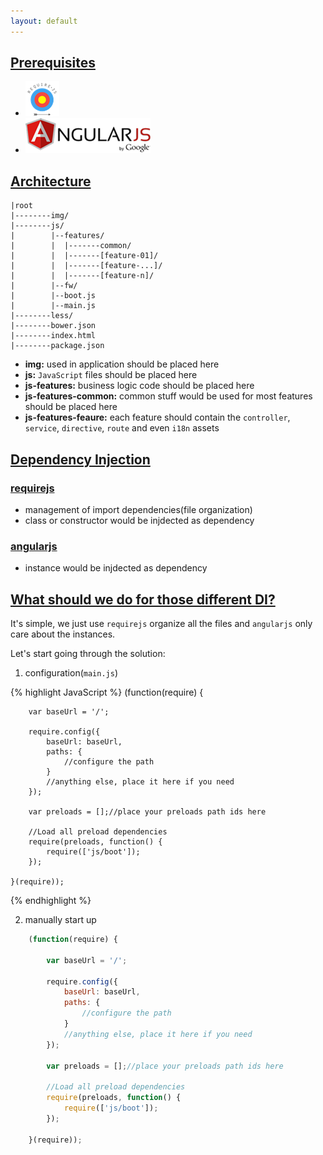 ```yaml
---
layout: default
---
```


## [Prerequisites](#prerequisites) ##

- [![](assets/images/requirejs.png)](http://www.requirejs.org/)
- [![](assets/images/angularjs.png)](https://angularjs.org/)

## [Architecture](#architecture) ##

    |root
    |--------img/
    |--------js/
    |        |--features/
    |        |  |-------common/
    |        |  |-------[feature-01]/
    |        |  |-------[feature-...]/
    |        |  |-------[feature-n]/
    |        |--fw/
    |        |--boot.js
    |        |--main.js
    |--------less/
    |--------bower.json
    |--------index.html
    |--------package.json
          

- **img:** used in application should be placed here
- **js:** `JavaScript` files should be placed here
- **js-features:** business logic code should be placed here
- **js-features-common:** common stuff would be used for most features should be placed here
- **js-features-feaure:** each feature should contain the `controller`, `service`, `directive`, `route` and even `i18n` assets

## [Dependency Injection](#dependency-injection) ##

### [requirejs](#requirejs) ###

- management of import dependencies(file organization)
- class or constructor would be injdected as dependency

### [angularjs](#angularjs) ###

- instance would be injdected as dependency

## [What should we do for those different DI?](#what-should-we-do-for-those-different-di?) ##

It's simple, we just use `requirejs` organize all the files and `angularjs` only care about the
 instances.

Let's start going through the solution:

1. configuration(`main.js`)

{% highlight JavaScript %}
    (function(require) {

        var baseUrl = '/';

        require.config({
            baseUrl: baseUrl,
            paths: {
                //configure the path
            }
            //anything else, place it here if you need
        });

        var preloads = [];//place your preloads path ids here

        //Load all preload dependencies
        require(preloads, function() {
            require(['js/boot']);
        });

    }(require));
{% endhighlight %}

2. manually start up

```JavaScript
    (function(require) {

        var baseUrl = '/';

        require.config({
            baseUrl: baseUrl,
            paths: {
                //configure the path
            }
            //anything else, place it here if you need
        });

        var preloads = [];//place your preloads path ids here

        //Load all preload dependencies
        require(preloads, function() {
            require(['js/boot']);
        });

    }(require));
```